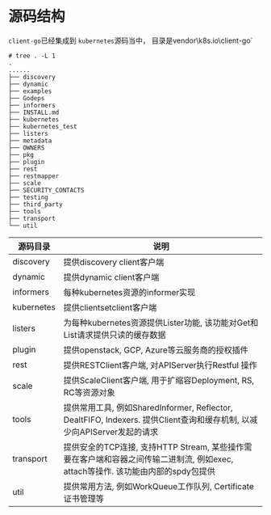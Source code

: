 # 源码结构

`client-go`已经集成到 `kubernetes`源码当中， 目录是vendor\k8s.io\client-go`

```
# tree . -L 1
.
......
├── discovery
├── dynamic
├── examples
├── Godeps
├── informers
├── INSTALL.md
├── kubernetes
├── kubernetes_test
├── listers
├── metadata
├── OWNERS
├── pkg
├── plugin
├── rest
├── restmapper
├── scale
├── SECURITY_CONTACTS
├── testing
├── third_party
├── tools
├── transport
└── util
```

| 源码目录   | 说明                                                         |
| ---------- | ------------------------------------------------------------ |
| discovery  | 提供discovery client客户端                                   |
| dynamic    | 提供dynamic client客户端                                     |
| informers  | 每种kubernetes资源的informer实现                             |
| kubernetes | 提供clientsetclient客户端                                    |
| listers    | 为每种kubernetes资源提供Lister功能, 该功能对Get和List请求提供只读的缓存数据 |
| plugin     | 提供openstack, GCP, Azure等云服务商的授权插件                |
| rest       | 提供RESTClient客户端, 对APIServer执行Restful 操作            |
| scale      | 提供ScaleClient客户端, 用于扩缩容Deployment, RS, RC等资源对象 |
| tools      | 提供常用工具, 例如SharedInformer, Reflector, DealtFIFO, Indexers. 提供Client查询和缓存机制, 以减少向APIServer发起的请求 |
| transport  | 提供安全的TCP连接, 支持HTTP Stream, 某些操作需要在客户端和容器之间传输二进制流, 例如exec, attach等操作. 该功能由内部的spdy包提供 |
| util       | 提供常用方法, 例如WorkQueue工作队列, Certificate证书管理等   |

